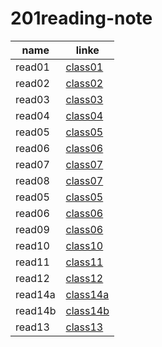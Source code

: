 # 201reading-note 
| name | linke |
|------|-------|
|read01 | [class01](class01)|
|read02 | [class02](class-02)|
|read03 | [class03](class-03)|
|read04 | [class04](class-04)|
|read05 |[class05](calss-05) |
|read06 |[class06](class-05)| 
|read07 | [class07](read07) | 
|read08 | [class07](class-08)|
|read05 |[class05](class-05) |
|read06 |[class06](class-06)| 
|read09| [class06](class-09)|
|read10| [class10](class-10)|
|read11| [class11](class-11)|
|read12 | [class12](class-12)|
|read14a | [class14a](class-14a)|
|read14b | [class14b](class-14b)|
|read13 | [class13](class-13)|






